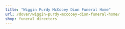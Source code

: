 ```yaml
---
title: "Wiggin Purdy McCooey Dion Funeral Home"
url: /dover/wiggin-purdy-mccooey-dion-funeral-home/
shop: funeral directors
---
```

